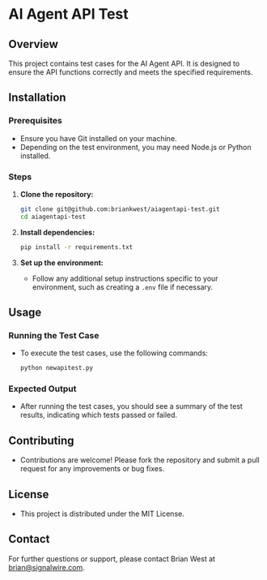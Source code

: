# AI Agent API Test

## Overview
This project contains test cases for the AI Agent API. It is designed to ensure the API functions correctly and meets the specified requirements.

## Installation

### Prerequisites
- Ensure you have Git installed on your machine.
- Depending on the test environment, you may need Node.js or Python installed.

### Steps
1. **Clone the repository:**
   ```bash
   git clone git@github.com:briankwest/aiagentapi-test.git
   cd aiagentapi-test
   ```

2. **Install dependencies:**
   ```bash
   pip install -r requirements.txt
   ```

3. **Set up the environment:**
   - Follow any additional setup instructions specific to your environment, such as creating a `.env` file if necessary.

## Usage

### Running the Test Case
- To execute the test cases, use the following commands:
    ```bash
    python newapitest.py
    ```

### Expected Output
- After running the test cases, you should see a summary of the test results, indicating which tests passed or failed.

## Contributing
- Contributions are welcome! Please fork the repository and submit a pull request for any improvements or bug fixes.

## License
- This project is distributed under the MIT License.

## Contact
For further questions or support, please contact Brian West at [brian@signalwire.com](mailto:brian@signalwire.com).
